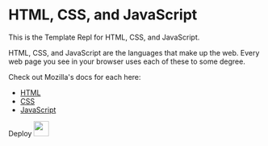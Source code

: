 # HTML, CSS, and JavaScript

This is the Template Repl for HTML, CSS, and JavaScript.

HTML, CSS, and JavaScript are the languages that make up the web. Every web page you see in your browser uses each of these to some degree.

Check out Mozilla's docs for each here:
- [HTML](https://developer.mozilla.org/en-US/docs/Web/HTML)
- [CSS](https://developer.mozilla.org/en-US/docs/Web/CSS)
- [JavaScript](https://developer.mozilla.org/en-US/docs/Web/JavaScript)

Deploy
<a href="https://repl.it/github/FogNetwork/Rusty"><img height="30px" src="https://raw.githubusercontent.com/FogNetwork/Tsunami/main/deploy/replit2.svg"><img></a>
